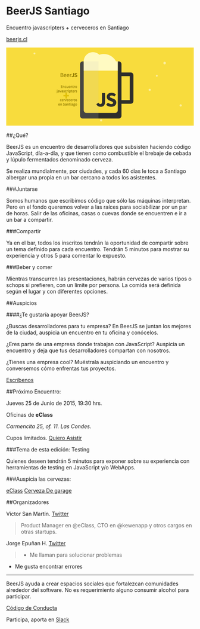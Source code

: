 # BeerJS Santiago

Encuentro javascripters + cerveceros en Santiago

[beerjs.cl](http://www.beerjs.cl/)

![BeerJS](https://raw.githubusercontent.com/beerjs/santiago/master/images/beerjs.png)

##¿Qué?

BeerJS es un encuentro de desarrolladores que subsisten haciendo código JavaScript, día-a-día, y que tienen como combustible el brebaje de cebada y lúpulo fermentados denominado cerveza.

Se realiza mundialmente, por ciudades, y cada 60 días le toca a Santiago albergar una propia en un bar cercano a todos los asistentes.

###Juntarse

Somos humanos que escribimos código que sólo las máquinas interpretan. Pero en el fondo queremos volver a las raíces para sociabilizar por un par de horas. Salir de las oficinas, casas o cuevas donde se encuentren e ir a un bar a compartir.

###Compartir

Ya en el bar, todos los inscritos tendrán la oportunidad de compartir sobre un tema definido para cada encuentro. Tendrán 5 minutos para mostrar su experiencia y otros 5 para comentar lo expuesto.

###Beber y comer

Mientras transcurren las presentaciones, habrán cervezas de varios tipos o schops si prefieren, con un límite por persona. La comida será definida según el lugar y con diferentes opciones.

##Auspicios

####¿Te gustaría apoyar BeerJS?

¿Buscas desarrolladores para tu empresa? En BeerJS se juntan los mejores de la ciudad, auspicia un encuentro en tu oficina y conócelos.

¿Eres parte de una empresa donde trabajan con JavaScript? Auspicia un encuentro y deja que tus desarrolladores compartan con nosotros.

¿Tienes una empresa cool? Muéstrala auspiciando un encuentro y conversemos cómo enfrentas tus proyectos.

[Escríbenos](mailto:salud@beerjs.cl)

##Próximo Encuentro:

Jueves 25 de Junio de 2015, 19:30 hrs.

Oficinas de **eClass**

*Carmencita 25, of. 11. Las Condes.*


Cupos limitados. [Quiero Asistir](https://guestlistapp.com/events/331932)


###Tema de esta edición: Testing

Quienes deseen tendrán 5 minutos para exponer sobre su experiencia con herramientas de testing en JavaScript y/o WebApps.

###Auspicia las cervezas:

[eClass](http://eclass.cl)
[Cerveza De garage](https://www.facebook.com/cervezadgarage)

##Organizadores

Victor San Martin. [Twitter](http://www.twitter.com/questchile)

> Product Manager en @eClass, CTO en @kewenapp y otros cargos en otras startups.

Jorge Epuñan H. [Twitter](http://www.twitter.com/csslab)

> - Me llaman para solucionar problemas 
- Me gusta encontrar errores 

---

BeerJS ayuda a crear espacios sociales que fortalezcan comunidades alrededor del software. No es requerimiento alguno consumir alcohol para participar.

[Código de Conducta](http://es.confcodeofconduct.com/)

Participa, aporta en [Slack](http://www.hashtagchile.com/#postula)
